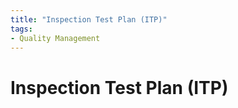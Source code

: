 ```yaml
---
title: "Inspection Test Plan (ITP)"
tags: 
- Quality Management
---
```

# Inspection Test Plan (ITP)

